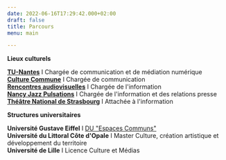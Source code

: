 ```yaml
---
date: 2022-06-16T17:29:42.000+02:00
draft: false
title: Parcours
menu: main

---
```

**Lieux culturels**

[**TU-Nantes**](http://tunantes.fr/ "TU Nantes") I Chargée de communication et de médiation numérique  
[**Culture Commune**](https://www.culturecommune.fr/ "Culture Commune") I Chargée de communication  
[**Rencontres audiovisuelles**](https://www.rencontres-audiovisuelles.org/ "Rencontres Audiovisuelles") I Chargée de l'information  
[**Nancy Jazz Pulsations**](https://nancyjazzpulsations.com/ "Nancy Jazz Pulsations") I Chargée de l'information et des relations presse  
[**Théâtre National de Strasbourg**](https://www.tns.fr/ "Théâtre National de Strasbourg") I Attachée à l'information

**Structures universitaires**

**Université Gustave Eiffel** I [DU "Espaces Communs"](https://yeswecamp.org/se-former/ "DU Espaces Communs")  
**Université du Littoral Côte d'Opale** I Master Culture, création artistique et développement du territoire  
**Université de Lille** I Licence Culture et Médias